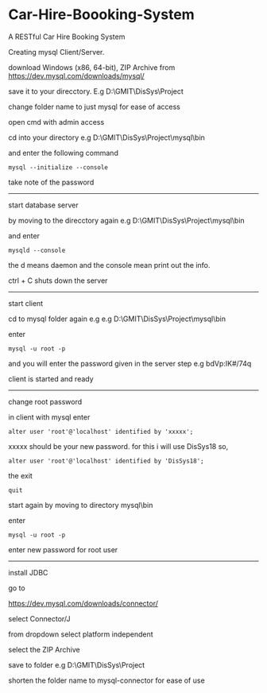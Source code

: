 # Car-Hire-Boooking-System
A RESTful Car Hire Booking System

Creating mysql Client/Server.

download Windows (x86, 64-bit), ZIP Archive from https://dev.mysql.com/downloads/mysql/

save it to your direcctory. E.g D:\GMIT\DisSys\Project

change folder name to just mysql for ease of access

open cmd with admin access

cd into your directory e.g D:\GMIT\DisSys\Project\mysql\bin 

and enter the following command

	mysql --initialize --console

take note of the password


******
start database server 

by moving to the direcctory again e.g D:\GMIT\DisSys\Project\mysql\bin 

and enter 

	mysqld --console

the d means daemon and the console mean print out the info.

ctrl + C shuts down the server

******
start client

cd to mysql folder again e.g e.g D:\GMIT\DisSys\Project\mysql\bin 

enter 

	mysql -u root -p 

and you will enter the password given in the server step e.g bdVp:IK#/74q

client is started and ready

******
change root password

in client with mysql enter

	alter user 'root'@'localhost' identified by 'xxxxx'; 

xxxxx should be your new password. for this i will use DisSys18 so, 

	alter user 'root'@'localhost' identified by 'DisSys18';

the exit

	quit

start again by moving to directory mysql\bin

enter

	mysql -u root -p

enter new password for root user
*************
install JDBC

go to 

https://dev.mysql.com/downloads/connector/

select Connector/J

from dropdown select platform independent 

select the ZIP Archive

save to folder e.g D:\GMIT\DisSys\Project

shorten the folder name to mysql-connector for ease of use
